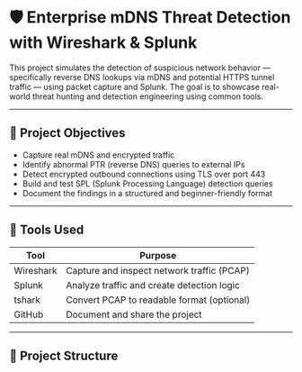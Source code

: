 # 🛡️ Enterprise mDNS Threat Detection with Wireshark & Splunk

This project simulates the detection of suspicious network behavior — specifically reverse DNS lookups via mDNS and potential HTTPS tunnel traffic — using packet capture and Splunk. The goal is to showcase real-world threat hunting and detection engineering using common tools.

---

## 📌 Project Objectives

- Capture real mDNS and encrypted traffic
- Identify abnormal PTR (reverse DNS) queries to external IPs
- Detect encrypted outbound connections using TLS over port 443
- Build and test SPL (Splunk Processing Language) detection queries
- Document the findings in a structured and beginner-friendly format

---

## 🧰 Tools Used

| Tool        | Purpose                          |
|-------------|----------------------------------|
| Wireshark   | Capture and inspect network traffic (PCAP) |
| Splunk      | Analyze traffic and create detection logic |
| tshark      | Convert PCAP to readable format (optional) |
| GitHub      | Document and share the project    |

---

## 📁 Project Structure

